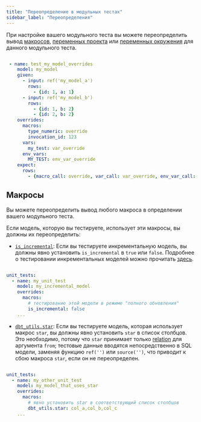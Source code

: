 ```yaml
---
title: "Переопределение в модульных тестах"
sidebar_label: "Переопределения"
---
```


При настройке вашего модульного теста вы можете переопределить вывод [макросов](/docs/build/jinja-macros#macros), [переменных проекта](/docs/build/project-variables) или [переменных окружения](/docs/build/environment-variables) для данного модульного теста.

```yml

 - name: test_my_model_overrides
    model: my_model
    given:
      - input: ref('my_model_a')
        rows:
          - {id: 1, a: 1}
      - input: ref('my_model_b')
        rows:
          - {id: 1, b: 2}
          - {id: 2, b: 2}
    overrides:
      macros:
        type_numeric: override
        invocation_id: 123
      vars:
        my_test: var_override
      env_vars:
        MY_TEST: env_var_override
    expect:
      rows:
        - {macro_call: override, var_call: var_override, env_var_call: env_var_override, invocation_id: 123}

```

## Макросы

Вы можете переопределить вывод любого макроса в определении вашего модульного теста.

Если модель, которую вы тестируете, использует эти макросы, вы должны их переопределить:
  - [`is_incremental`](/docs/build/incremental-models#understand-the-is_incremental-macro): Если вы тестируете инкрементальную модель, вы должны явно установить `is_incremental` в `true` или `false`. Подробнее о тестировании инкрементальных моделей можно прочитать [здесь](/docs/build/unit-tests#unit-testing-incremental-models).

  ```yml

  unit_tests:
    - name: my_unit_test
      model: my_incremental_model
      overrides:
        macros:
          # тестирование этой модели в режиме "полного обновления"
          is_incremental: false 
      ...

  ```

  - [`dbt_utils.star`](/blog/star-sql-love-letter): Если вы тестируете модель, которая использует макрос `star`, вы должны явно установить `star` в список столбцов. Это необходимо, потому что `star` принимает только [relation](/reference/dbt-classes#relation) для аргумента `from`; тестовые данные вводятся непосредственно в SQL модели, заменяя функцию `ref('')` или `source('')`, что приводит к сбою макроса `star`, если он не переопределен.

  ```yml

  unit_tests:
    - name: my_other_unit_test
      model: my_model_that_uses_star
      overrides:
        macros:
          # явно установить star в соответствующий список столбцов
          dbt_utils.star: col_a,col_b,col_c 
      ...

  ``` 